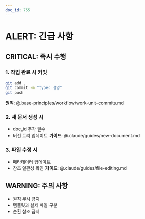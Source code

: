 ```yaml
---
doc_id: 755
---
```


# ALERT: 긴급 사항

## CRITICAL: 즉시 수행

### 1. 작업 완료 시 커밋
```bash
git add .
git commit -m "type: 설명"
git push
```
**원칙**: @.base-principles/workflow/work-unit-commits.md

### 2. 새 문서 생성 시
- doc_id 추가 필수
- 버전 트리 업데이트
**가이드**: @.claude/guides/new-document.md

### 3. 파일 수정 시
- 메타데이터 업데이트
- 참조 일관성 확인
**가이드**: @.claude/guides/file-editing.md

## WARNING: 주의 사항
- 원칙 무시 금지
- 템플릿과 실제 파일 구분
- 순환 참조 금지